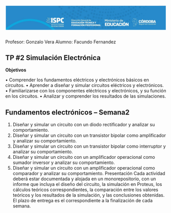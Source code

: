 # ![alt text](./rsc/img/Logo.png)
Profesor: Gonzalo Vera
Alumno: Facundo Fernandez
 ## TP #2 Simulación Electrónica  

**Objetivos**  

 • Comprender los fundamentos eléctricos y electrónicos básicos en circuitos.
 • Aprender a diseñar y simular circuitos eléctricos y electrónicos.
 • Familiarizarse con los componentes eléctricos y electrónicos, y su función en
 los circuitos.
 • Analizar y comprender los resultados de las simulaciones.

## Fundamentos electrónicos – Semana2  

1. Diseñar y simular un circuito con un diodo rectificador y analizar su
comportamiento.
2. Diseñar y simular un circuito con un transistor bipolar como amplificador y
analizar su comportamiento.
3. Diseñar y simular un circuito con un transistor bipolar como interruptor y
analizar su comportamiento.
4. Diseñar y simular un circuito con un amplificador operacional como sumador
inversor y analizar su comportamiento.
5. Diseñar y simular un circuito con un amplificador operacional como
comparador y analizar su comportamiento.
Presentación
Cada actividad deberá estar documentada y alojada en un monorepositorio, con un
informe que incluya el diseño del circuito, la simulación en Proteus, los cálculos
teóricos correspondientes, la comparación entre los valores teóricos y los resultados
de la simulación, y las conclusiones obtenidas.
El plazo de entrega es el correspondiente a la finalización de cada semana.